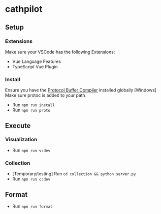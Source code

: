 # cathpilot

## Setup

### Extensions

Make sure your VSCode has the following Extensions:

- Vue Language Features
- TypeScript Vue Plugin

### Install

Ensure you have the [Protocol Buffer Compiler](https://grpc.io/docs/protoc-installation/) installed globally
[Windows] Make sure protoc is added to your path.

- Run `npm run install`
- Run `npm run proto`

## Execute

### Visualization

- Run `npm run v:dev`

### Collection

- [Temporary/testing] Run `cd collection && python server.py`
- Run `npm run c:dev`

## Format

- Run `npm run format`
